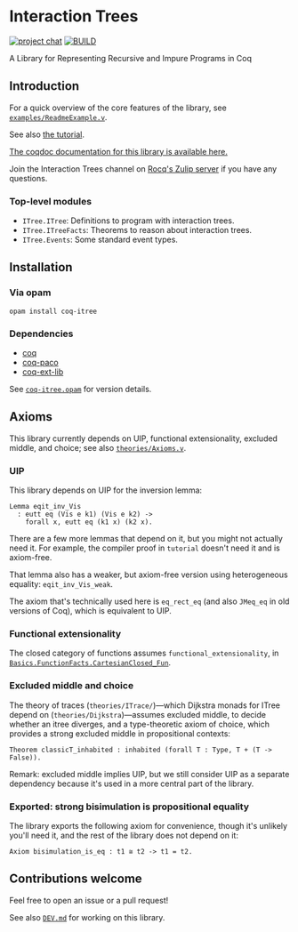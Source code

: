# Interaction Trees

[![project chat](https://img.shields.io/badge/zulip-join_chat-brightgreen.svg)](https://coq.zulipchat.com/#narrow/stream/394939-Interaction-Trees)
[![BUILD](https://circleci.com/gh/DeepSpec/InteractionTrees.svg?style=shield)](https://circleci/gh/DeepSpec/InteractionTrees)

A Library for Representing Recursive and Impure Programs in Coq

## Introduction

For a quick overview of the core features of the library, see
[`examples/ReadmeExample.v`](./examples/ReadmeExample.v).

See also [the tutorial](./tutorial/README.md).

[The coqdoc documentation for this library is available here.](https://deepspec.github.io/InteractionTrees/)

Join the Interaction Trees channel on
[Rocq's Zulip server](https://coq.zulipchat.com/#narrow/channel/394939-Interaction-Trees)
if you have any questions.

### Top-level modules

- `ITree.ITree`: Definitions to program with interaction trees.
- `ITree.ITreeFacts`: Theorems to reason about interaction trees.
- `ITree.Events`: Some standard event types.

## Installation

### Via opam

```
opam install coq-itree
```

### Dependencies

- [coq](https://coq.inria.fr/)
- [coq-paco](https://github.com/snu-sf/paco)
- [coq-ext-lib](https://github.com/coq-community/coq-ext-lib)

See [`coq-itree.opam`](./coq-itree.opam) for version details.

## Axioms

This library currently depends on UIP, functional extensionality, excluded middle,
and choice; see also [`theories/Axioms.v`](./theories/Axioms.v).

### UIP

This library depends on UIP for the inversion lemma:

```coq
Lemma eqit_inv_Vis
  : eutt eq (Vis e k1) (Vis e k2) ->
    forall x, eutt eq (k1 x) (k2 x).
```

There are a few more lemmas that depend on it, but you might not actually need
it. For example, the compiler proof in `tutorial` doesn't need it and is
axiom-free.

That lemma also has a weaker, but axiom-free version using heterogeneous
equality: `eqit_inv_Vis_weak`.

The axiom that's technically used here is `eq_rect_eq` (and also `JMeq_eq` in
old versions of Coq), which is equivalent to UIP.

### Functional extensionality

The closed category of functions assumes `functional_extensionality`,
in [`Basics.FunctionFacts.CartesianClosed_Fun`](./theories/Basics/FunctionFacts.v).

### Excluded middle and choice

The theory of traces (`theories/ITrace/`)—which Dijkstra monads for ITree
depend on (`theories/Dijkstra`)—assumes excluded middle, to decide whether an
itree diverges, and a type-theoretic axiom of choice, which provides a strong
excluded middle in propositional contexts:

```
Theorem classicT_inhabited : inhabited (forall T : Type, T + (T -> False)).
```

Remark: excluded middle implies UIP, but we still consider UIP as a separate
dependency because it's used in a more central part of the library.

### Exported: strong bisimulation is propositional equality

The library exports the following axiom for convenience, though it's unlikely
you'll need it, and the rest of the library does not depend on it:

```coq
Axiom bisimulation_is_eq : t1 ≅ t2 -> t1 = t2.
```

## Contributions welcome

Feel free to open an issue or a pull request!

See also [`DEV.md`](./DEV.md) for working on this library.
